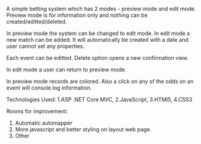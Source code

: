 A simple betting system which has 2 modes - preview mode and edit mode.
Preview mode is for information only and nothing can be created/editted/deleted.

In preview mode the system can be changed to edit mode. In edit mode a new match can be added. It will automatically be created with a date and user cannot set any properties.

Each event can be editted. Delete option opens a new confirmation view.

In edit mode a user can return to preview mode.

In preview mode records are colored. Also a click on any of the odds on an event will console.log information.

Technologies Used:
1.ASP .NET Core MVC,
2.JavaScript,
3.HTMl5, 
4.CSS3

Rooms for improvement:
1. Automatic automapper
2. More javascript and better styling on layout web page.
3. Other
